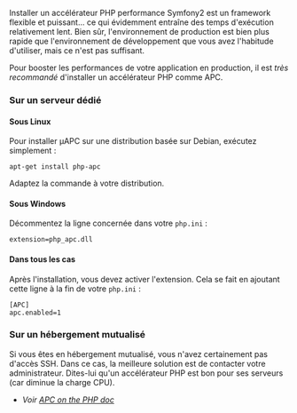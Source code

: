 Installer un accélérateur PHP
performance
Symfony2 est un framework flexible et puissant... ce qui évidemment entraîne des temps d'exécution relativement lent. Bien sûr, l'environnement de production est bien plus rapide que l'environnement de développement que vous avez l'habitude d'utiliser, mais ce n'est pas suffisant.

Pour booster les performances de votre application en production, il est _très recommandé_ d'installer un accélérateur PHP comme APC.

### Sur un serveur dédié

#### Sous Linux
Pour installer µAPC sur une distribution basée sur Debian, exécutez simplement :

    apt-get install php-apc

Adaptez la commande à votre distribution.

#### Sous Windows
Décommentez la ligne concernée dans votre `php.ini` :

    extension=php_apc.dll

#### Dans tous les cas
Après l'installation, vous devez activer l'extension. Cela se fait en ajoutant cette ligne à la fin de votre `php.ini` :

    [APC]
    apc.enabled=1

### Sur un hébergement mutualisé
Si vous êtes en hébergement mutualisé, vous n'avez certainement pas d'accès SSH. Dans ce cas, la meilleure solution est de contacter votre administrateur. Dites-lui qu'un accélérateur PHP est bon pour ses serveurs (car diminue la charge CPU).

* _Voir [APC on the PHP doc](http://php.net/manual/fr/book.apc.php)_